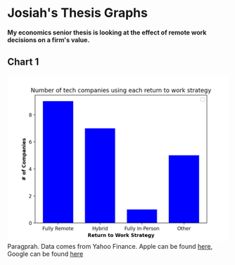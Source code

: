 # Josiah's Thesis Graphs
**My economics senior thesis is looking at the effect of remote work decisions on a firm's value.**
## Chart 1
![Bar Chart of Companies Decisions](https://github.com/josiahtarrant/datavisualization/blob/main/HW2/Graph1.png)
Paragprah. Data comes from Yahoo Finance. Apple can be found [here](https://finance.yahoo.com/quote/AAPL/), Google can be found [here](https://finance.yahoo.com/quote/GOOG/)